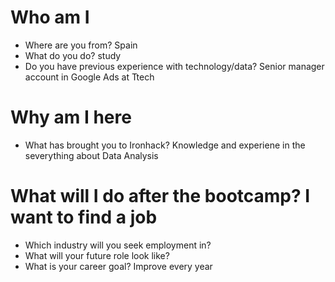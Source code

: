 # Who am I

* Where are you from? Spain
* What do you do? study
* Do you have previous experience with technology/data? Senior manager account in Google Ads at Ttech
# Why am I here

* What has brought you to Ironhack? Knowledge and experiene in the severything about Data Analysis

# What will I do after the bootcamp? I want to find a job

* Which industry will you seek employment in?
* What will your future role look like? 
* What is your career goal? Improve every year